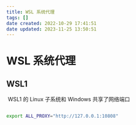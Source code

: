 ```yaml
---
title: WSL 系统代理
tags: []
date created: 2022-10-29 17:41:51
date updated: 2023-11-25 13:50:51
---
```


# WSL 系统代理

## WSL1

 WSL1 的 Linux 子系统和 Windows 共享了网络端口

```sh

export ALL_PROXY="http://127.0.0.1:10808"

```
